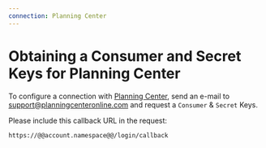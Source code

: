 ```yaml
---
connection: Planning Center
---
```


# Obtaining a Consumer and Secret Keys for Planning Center

To configure a connection with [Planning Center](http://get.planningcenteronline.com/api), send an e-mail to [support@planningcenteronline.com](mailto://support@planningcenteronline.com) and request a `Consumer` & `Secret` Keys.

Please include this callback URL in the request:

	https://@@account.namespace@@/login/callback
